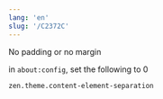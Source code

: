 ```yaml
---
lang: 'en'
slug: '/C2372C'
---
```


No padding or no margin

in `about:config`, set the following to 0

```
zen.theme.content-element-separation
```
